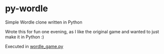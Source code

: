 # py-wordle
Simple Wordle clone written in Python

Wrote this for fun one evening, as I like the original game and wanted to just make it in Python :)

Executed in [wordle_game.py](py_wordle/wordle_game.py)
